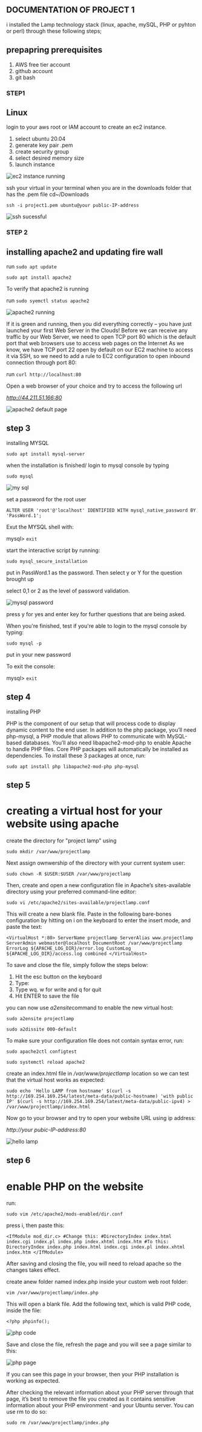 ## DOCUMENTATION OF PROJECT 1

i installed the Lamp technology stack (linux, apache, mySQL, PHP or pyhton or perl) through these following steps;

## prepapring prerequisites
1. AWS free tier account
2. github account
3. git bash


### STEP1
## Linux
login to your aws root or IAM account to create an ec2 instance.

1. select ubuntu 20.04
2. generate key pair .pem
3. create security group
4. select desired memory size
5. launch instance


![ec2 instance running](./ec2%20instance.jpg)


ssh your virtual in your terminal when you are in the downloads folder that has the .pem file    cd~/Downloads

`ssh -i project1.pem ubuntu@your public-IP-address`


![ssh sucessful](./ssh2.jpg)



### STEP 2
## installing apache2 and updating fire wall

run  `sudo apt update`

`sudo apt install apache2`

To verify that apache2 is running

run `sudo syemctl status apache2`


![apache2 running](./running%20apache2.jpg)

If it is green and running, then you did everything correctly – you have just launched your first Web Server in the Clouds!
Before we can receive any traffic by our Web Server, we need to open TCP port 80 which is the default port that web browsers use to access web pages on the Internet
As we know, we have TCP port 22 open by default on our EC2 machine to access it via SSH, so we need to add a rule to EC2 configuration to open inbound connection through port 80:

run `curl http://localhost:80`

Open a web browser of your choice and try to access the following url

*http://44.211.51.166:80*

![apache2 default page](./apache2%20default%20page.jpg)



## step 3
installing MYSQL

`sudo apt install mysql-server`

when the installation is finished/ login to mysql console by typing 

`sudo mysql`

![my sql](./mysql.jpg)

set a password for the root user

`ALTER USER 'root'@'localhost' IDENTIFIED WITH mysql_native_password BY 'PassWord.1';`

Exut the MYSQL shell with:

mysql> `exit`

start the interactive script by running:

`sudo mysql_secure_installation`

put in PassWord.1 as the password. Then select y or Y for the question brought up

select 0,1 or 2 as the level of password validation.

![mysql password](./mysql%20passwd.jpg)

press y for yes and enter key for further questions that are being asked.

When you're finished, test if you're able to login to the mysql console by typing:

`sudo mysql -p`

put in your new password

To exit the console:

mysql> `exit`


## step 4

installing PHP


PHP is the component of our setup that will process code to display dynamic content to the end user. In addition to the php package, you’ll need php-mysql, a PHP module that allows PHP to communicate with MySQL-based databases. You’ll also need libapache2-mod-php to enable Apache to handle PHP files. Core PHP packages will automatically be installed as dependencies.
To install these 3 packages at once, run:

 `sudo apt install php libapache2-mod-php php-mysql`


## step 5

# creating a virtual host for your website using apache

create the directory for "project lamp" using 

`sudo mkdir /var/www/projectlamp`

Next assign ownwership of the directory with your current system user:

`sudo chown -R $USER:$USER /var/www/projectlamp`

Then, create and open a new configuration file in Apache’s sites-available directory using your preferred command-line editor:

`sudo vi /etc/apache2/sites-available/projectlamp.conf`

This will create a new blank file. Paste in the following bare-bones configuration by hitting on i on the keyboard to enter the insert mode, and paste the text:



`<VirtualHost *:80>
    ServerName projectlamp
    ServerAlias www.projectlamp 
    ServerAdmin webmaster@localhost
    DocumentRoot /var/www/projectlamp
    ErrorLog ${APACHE_LOG_DIR}/error.log
    CustomLog ${APACHE_LOG_DIR}/access.log combined
</VirtualHost>`

To save and close the file, simply follow the steps below:
1. Hit the esc button on the keyboard
2. Type:
3. Type wq. w for write and q for quit
4. Hit ENTER to save the file

you can now use *a2ensite*command to enable the new virtual host:

`sudo a2ensite projectlamp`

`sudo a2dissite 000-default`

To make sure your configuration file does not contain syntax error, run:

`sudo apache2ctl configtest`

`sudo systemctl reload apache2`

create an index.html file in */var/www/projectlamp* location so we can test that the virtual host works as expected:

`sudo echo 'Hello LAMP from hostname' $(curl -s http://169.254.169.254/latest/meta-data/public-hostname) 'with public IP' $(curl -s http://169.254.169.254/latest/meta-data/public-ipv4) > /var/www/projectlamp/index.html`

Now go to your browser and try to open your website URL using ip address:

*http://your pubic-IP-address:80*


![hello lamp](./hello%20lamp.jpg)


## step 6

# enable PHP on the website

run:

`sudo vim /etc/apache2/mods-enabled/dir.conf`

press i, then paste this:

`<IfModule mod_dir.c>
        #Change this:
        #DirectoryIndex index.html index.cgi index.pl index.php index.xhtml index.htm
        #To this:
        DirectoryIndex index.php index.html index.cgi index.pl index.xhtml index.htm
</IfModule>`

After saving and closing the file, you will need to reload apache so the changes takes effect.

create anew folder named index.php inside your custom web root folder:

`vim /var/www/projectlamp/index.php`

This will open a blank file. Add the following text, which is valid PHP code, inside the file:

`<?php
phpinfo();`

![php code](./php%20code.jpg)


Save and close the file, refresh the page and you will see a page similar to this:


![php page](./php%20page.jpg)



If you can see this page in your browser, then your PHP installation is working as expected.

After checking the relevant information about your PHP server through that page, it’s best to remove the file you created as it contains sensitive information about your PHP environment -and your Ubuntu server. You can use rm to do so:

`sudo rm /var/www/projectlamp/index.php`

